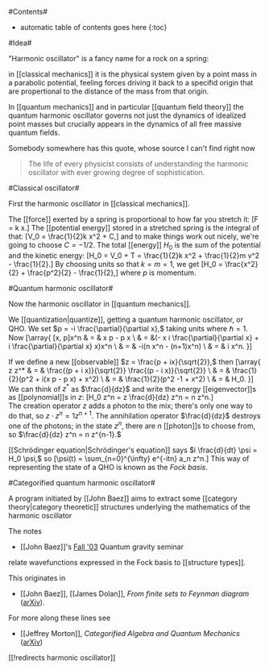 #Contents#
* automatic table of contents goes here
{:toc}

#Idea#

"Harmonic oscillator" is a fancy name for a rock on a spring: 

in [[classical mechanics]] it is the physical system given by a point mass in a parabolic potential, feeling forces driving it back to a specifid origin that are propertional to the distance of the mass from that origin.

In [[quantum mechanics]] and in particular [[quantum field theory]] the quantum harmonic oscillator governs not just the dynamics of idealized point masses but crucially appears in the dynamics of all free massive quantum fields. 

Somebody somewhere has this quote, whose source I can't find right now

> The life of every physicist consists of understanding the harmonic oscillator with ever growing degree of sophistication.

#Classical oscillator#

First the harmonic oscillator in [[classical mechanics]].

The [[force]] exerted by a spring is proportional to how far you stretch it:
\[F = k x.\]
The [[potential energy]] stored in a stretched spring is the integral of that:
\[V_0 = \frac{1}{2}k x^2 + C,\]
and to make things work out nicely, we're going to choose $C = -1/2.$  The total [[energy]] $H_0$ is the sum of the potential and the kinetic energy:
\[H_0 = V_0 + T = \frac{1}{2}k x^2 + \frac{1}{2}m v^2 - \frac{1}{2}.\]
By choosing units so that $k = m = 1,$ we get
\[H_0 = \frac{x^2}{2} + \frac{p^2}{2} - \frac{1}{2},\]
where $p$ is momentum.

#Quantum harmonic oscillator#

Now the harmonic oscillator in [[quantum mechanics]].

We [[quantization|quantize]], getting a quantum harmonic oscillator, or QHO.  We set $p = -i \frac{\partial}{\partial x},$ taking units where $\hbar = 1.$  Now 
\[\array{ [x, p]x^n & = & x p - p x \\ & = &(- x i \frac{\partial}{\partial x} + i \frac{\partial}{\partial x} x)x^n \\ & = & -i(n x^n - (n+1)x^n) \\ & = & i x^n. }\]

If we define a new [[observable]] $z = \frac{p + ix}{\sqrt{2}},$ then 
\[\array{ z z^* & = & \frac{(p + i x)}{\sqrt{2}} \frac{(p - i x)}{\sqrt{2}} \\ & = & \frac{1}{2}(p^2 + i(x p - p x) + x^2) \\ & = & \frac{1}{2}(p^2 -1 + x^2) \\ & = & H_0. }\]
We can think of $z^*$ as $\frac{d}{dz}$ and write the energy [[eigenvector]]s as [[polynomial]]s in $z:$
\[H_0 z^n = z \frac{d}{dz} z^n = n z^n.\]  
The creation operator $z$ adds a photon to the mix; there's only one way to do that, so $z\cdot z^n = 1 z^{n+1}.$  The annihilation operator $\frac{d}{dz}$ destroys one of the photons; in the state $z^n$, there are $n$ [[photon]]s to choose from, so $\frac{d}{dz} z^n = n z^{n-1}.$

[[Schrödinger equation|Schrödinger's equation]] says $i \frac{d}{dt} \psi = H_0 \psi,$ so 
\[\psi(t) = \sum_{n=0}^{\infty} e^{-itn} a_n z^n.\]
This way of representing the state of a QHO is known as the _Fock basis_.

#Categorified quantum harmonic oscillator#

A program initiated by [[John Baez]] aims to extract some [[category theory|category theoretic]] structures underlying the mathematics of the harmonic oscillator

The notes

* [[John Baez]]'s [Fall '03](http://math.ucr.edu/home/baez/qg-fall2003/) Quantum gravity seminar 

relate wavefunctions expressed in the Fock basis to [[structure types]].

This originates in

* [[John Baez]], [[James Dolan]], _From finite sets to Feynman diagram_ ([arXiv](http://arxiv.org/abs/math/0004133)).

For more along these lines see

* [[Jeffrey Morton]], _Categorified Algebra and Quantum Mechanics_ ([arXiv](http://arxiv.org/abs/math/0601458))

[[!redirects harmonic oscillator]]